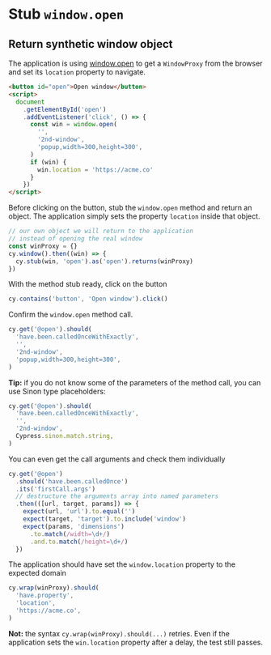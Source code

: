 # Stub `window.open`

## Return synthetic window object

The application is using [window.open](https://developer.mozilla.org/en-US/docs/Web/API/Window/open) to get a `WindowProxy` from the browser and set its `location` property to navigate.

<!-- fiddle Return synthetic window object -->

```html hide
<button id="open">Open window</button>
<script>
  document
    .getElementById('open')
    .addEventListener('click', () => {
      const win = window.open(
        '',
        '2nd-window',
        'popup,width=300,height=300',
      )
      if (win) {
        win.location = 'https://acme.co'
      }
    })
</script>
```

Before clicking on the button, stub the `window.open` method and return an object. The application simply sets the property `location` inside that object.

```js
// our own object we will return to the application
// instead of opening the real window
const winProxy = {}
cy.window().then((win) => {
  cy.stub(win, 'open').as('open').returns(winProxy)
})
```

With the method stub ready, click on the button

```js
cy.contains('button', 'Open window').click()
```

Confirm the `window.open` method call.

```js
cy.get('@open').should(
  'have.been.calledOnceWithExactly',
  '',
  '2nd-window',
  'popup,width=300,height=300',
)
```

**Tip:** if you do not know some of the parameters of the method call, you can use Sinon type placeholders:

```js
cy.get('@open').should(
  'have.been.calledOnceWithExactly',
  '',
  '2nd-window',
  Cypress.sinon.match.string,
)
```

You can even get the call arguments and check them individually

```js
cy.get('@open')
  .should('have.been.calledOnce')
  .its('firstCall.args')
  // destructure the arguments array into named parameters
  .then(([url, target, params]) => {
    expect(url, 'url').to.equal('')
    expect(target, 'target').to.include('window')
    expect(params, 'dimensions')
      .to.match(/width=\d+/)
      .and.to.match(/height=\d+/)
  })
```

The application should have set the `window.location` property to the expected domain

```js
cy.wrap(winProxy).should(
  'have.property',
  'location',
  'https://acme.co',
)
```

**Not:** the syntax `cy.wrap(winProxy).should(...)` retries. Even if the application sets the `win.location` property after a delay, the test still passes.

<!-- fiddle-end -->
